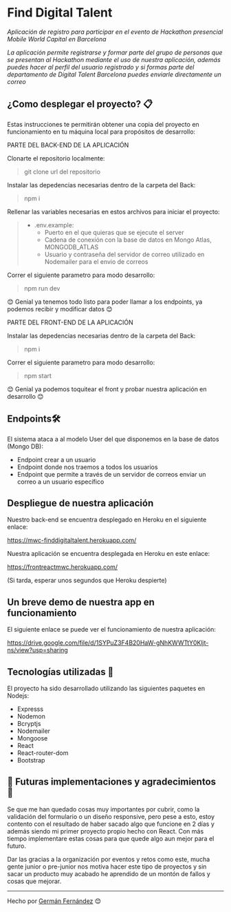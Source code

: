 # Find Digital Talent

_Aplicación de registro para participar en el evento de Hackathon presencial Mobile World Capital en Barcelona_

_La aplicación permite registrarse y formar parte del grupo de personas que se presentan al Hackathon mediante el uso de nuestra aplicación, además puedes hacer al perfil del usuario registrado y si formas parte del departamento de Digital Talent Barcelona puedes enviarle directamente un correo_

## ¿Como desplegar el proyecto? 📋

Estas instrucciones te permitirán obtener una copia del proyecto en funcionamiento en tu máquina local para propósitos de desarrollo:

PARTE DEL BACK-END DE LA APLICACIÓN

Clonarte el repositorio localmente:
> git clone url del repositorio

Instalar las depedencias necesarias dentro de la carpeta del Back:
> npm i

Rellenar las variables necesarias en estos archivos para iniciar el proyecto:

> - .env.example:
>   -  Puerto en el que quieras que se ejecute el server
>   -  Cadena de conexión con la base de datos en Mongo Atlas, MONGODB_ATLAS
>   -  Usuario y contraseña del servidor de correo utilizado en Nodemailer para el envio de correos

Correr el siguiente parametro para modo desarrollo:
> npm run dev

😊 Genial ya tenemos todo listo para poder llamar a los endpoints, ya podemos recibir y modificar datos 😊

PARTE DEL FRONT-END DE LA APLICACIÓN

Instalar las depedencias necesarias dentro de la carpeta del Back:
> npm i

Correr el siguiente parametro para modo desarrollo:
> npm start

😊 Genial ya podemos toquitear el front y probar nuestra aplicación en desarrollo 😊

## Endpoints🛠️

El sistema ataca a al modelo User del que disponemos en la base de datos (Mongo DB):

- Endpoint crear a un usuario
- Endpoint donde nos traemos a todos los usuarios
- Endpoint que permite a través de un servidor de correos enviar un correo a un usuario específico

## Despliegue de nuestra aplicación

Nuestro back-end se encuentra desplegado en Heroku en el siguiente enlace:

https://mwc-finddigitaltalent.herokuapp.com/

Nuestra aplicación se encuentra desplegada en Heroku en este enlace:

https://frontreactmwc.herokuapp.com/

(Si tarda, esperar unos segundos que Heroku despierte)

## Un breve demo de nuestra app en funcionamiento

El siguiente enlace se puede ver el funcionamiento de nuestra aplicación:

https://drive.google.com/file/d/1SYPuZ3F4B20HaW-gNhKWWTtY0Kljt-ns/view?usp=sharing

## Tecnologías utilizadas 🚀

El proyecto ha sido desarrollado utilizando las siguientes paquetes en Nodejs:

* Expresss
* Nodemon
* Bcryptjs
* Nodemailer
* Mongoose
* React
* React-router-dom
* Bootstrap
  
## 📌 Futuras implementaciones y agradecimientos 📌

Se que me han quedado cosas muy importantes por cubrir, como la validación del formulario o un diseño responsive, pero pese a esto, estoy contento con el resultado de haber sacado algo que funcione en 2 días y además siendo mi primer proyecto propio hecho con React. Con más tiempo implementare estas cosas para que quede algo aun mejor para el futuro.

Dar las gracias a la organización por eventos y retos como este, mucha gente junior o pre-junior nos motiva hacer este tipo de proyectos y sin sacar un producto muy acabado he aprendido de un montón de fallos y cosas que mejorar.

---
Hecho por [Germán Fernández](https://github.com/GeerDev) 😊 
